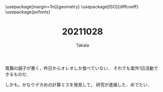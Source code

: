 ﻿---
title: 20211028
yesterday: 20211027
tomorrow: 20211029
days: 671
author: Takala
header-includes:
  - \usepackage[margin=1in]{geometry}
  - \usepackage[ISO]{diffcoeff}
  - \usepackage{pxfonts}
---



胃腸の調子が悪く，昨日からオレオしか食べていない．
それでも案外1日活動できるものだ．



しかも，かなりデカめの計算ミスを発見して，
研究が進展した．めでたい．


